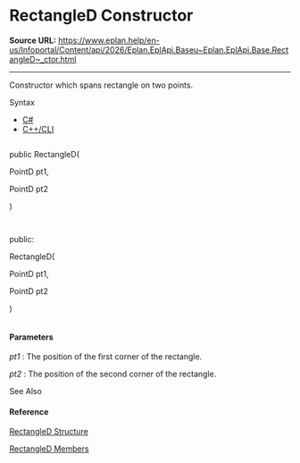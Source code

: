 # RectangleD Constructor

**Source URL:** https://www.eplan.help/en-us/Infoportal/Content/api/2026/Eplan.EplApi.Baseu~Eplan.EplApi.Base.RectangleD~_ctor.html

---

Constructor which spans rectangle on two points.

Syntax

- [C#](#i-syntax-CS)
- [C++/CLI](#i-syntax-CPP2005)

```
```
public RectangleD( 
   PointD pt1,
   PointD pt2
)
```
```

```
```
public:
RectangleD( 
   PointD pt1,
   PointD pt2
)
```
```

#### Parameters

*pt1*
:   The position of the first corner of the rectangle.

*pt2*
:   The position of the second corner of the rectangle.



See Also

#### Reference

[RectangleD Structure](Eplan.EplApi.Baseu~Eplan.EplApi.Base.RectangleD.html)
  
[RectangleD Members](Eplan.EplApi.Baseu~Eplan.EplApi.Base.RectangleD_members.html)